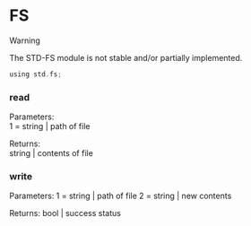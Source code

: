 # FS

> [!WARNING]
> The STD-FS module is not stable and/or partially implemented.

```c
using std.fs;
```

### read

Parameters:  
1 = string | path of file

Returns:  
string | contents of file

### write

Parameters:
1 = string | path of file
2 = string | new contents

Returns:
bool | success status
